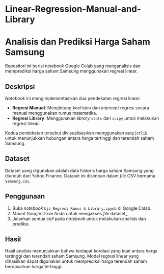# Linear-Regression-Manual-and-Library
# Analisis dan Prediksi Harga Saham Samsung

Repositori ini berisi _notebook_ Google Colab yang menganalisis dan memprediksi harga saham Samsung menggunakan regresi linear.

## Deskripsi

_Notebook_ ini mengimplementasikan dua pendekatan regresi linear:

* **Regresi Manual**: Menghitung koefisien dan _intercept_ regresi secara manual menggunakan rumus matematika.
* **Regresi Library**: Menggunakan _library_ `stats` dari `scipy` untuk melakukan regresi linear.

Kedua pendekatan tersebut divisualisasikan menggunakan `matplotlib` untuk menunjukkan hubungan antara harga tertinggi dan terendah saham Samsung.

## Dataset

Dataset yang digunakan adalah data historis harga saham Samsung yang diunduh dari Yahoo Finance. Dataset ini disimpan dalam _file_ CSV bernama `Samsung.csv`.

## Penggunaan

1. Buka _notebook_ `Uji Regresi Rumus & Library.ipynb` di Google Colab.
2. _Mount_ Google Drive Anda untuk mengakses _file_ dataset_.
3. Jalankan semua _cell_ pada _notebook_ untuk melakukan analisis dan prediksi.

## Hasil

Hasil analisis menunjukkan bahwa terdapat korelasi yang kuat antara harga tertinggi dan terendah saham Samsung. Model regresi linear yang dihasilkan dapat digunakan untuk memprediksi harga terendah saham berdasarkan harga tertinggi.
